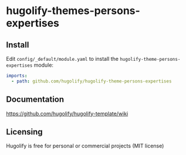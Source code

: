 # hugolify-themes-persons-expertises

## Install
Edit `config/_default/module.yaml` to install the `hugolify-theme-persons-expertises` module:
```yml
imports:
  - path: github.com/hugolify/hugolify-theme-persons-expertises
```

## Documentation
https://github.com/hugolify/hugolify-template/wiki

## Licensing
Hugolify is free for personal or commercial projects (MIT license)
